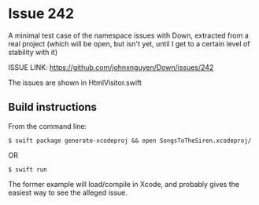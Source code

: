 # Issue 242

A minimal test case of the namespace issues with Down, extracted from a real project (which will be open, but isn't yet, until I get to a certain level of stability with it)

ISSUE LINK: https://github.com/johnxnguyen/Down/issues/242

The issues are shown in HtmlVisitor.swift

## Build instructions

From the command line:

```
$ swift package generate-xcodeproj && open SongsToTheSiren.xcodeproj/
```

OR

```
$ swift run
```

The former example will load/compile in Xcode, and probably gives the easiest way to see the alleged issue.
